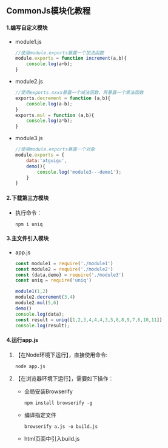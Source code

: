 ## CommonJs模块化教程
#### 1.编写自定义模块

  * module1.js
    ```js
    //使用module.exports暴露一个加法函数
    module.exports = function increment(a,b){
    	console.log(a+b);
    }
    ```
    
  * module2.js
    ```js
    //使用exports.xxxx暴露一个减法函数、再暴露一个乘法函数
    exports.decrement = function (a,b){
    	console.log(a-b);
    } 
    exports.mul = function (a,b){
    	console.log(a*b);
    } 
    ```
    
  * module3.js
    ```js
    //使用module.exports暴露一个对象
    module.exports = {
    	data:'atguigu',
    	demo(){
    		console.log('module3---demo1');
    	}
    }
    ```
#### 2.下载第三方模块

- 执行命令：

  ```
  npm i uniq
  ```

#### 3.主文件引入模块

  - app.js 

    ```js
    const module1 = require('./module1')
    const module2 = require('./module2')
    const {data,demo} = require('./module3')
    const uniq = require('uniq')
    
    module1(1,2)
    module2.decrement(3,4)
    module2.mul(5,6)
    demo()
    console.log(data);
    const result = uniq([1,2,3,4,4,4,3,5,8,8,9,7,6,10,11])
    console.log(result);
    ```

#### 4.运行app.js

  1. 【在Node环境下运行】，直接使用命令: 

      ```
      node app.js
      ```

  2. 【在浏览器环境下运行】，需要如下操作：
      * 全局安装Browserify

        ```
        npm install browserify -g
        ```

      * 编译指定文件

        ```
        browserify a.js -o build.js 
        ```

      * html页面中引入build.js 